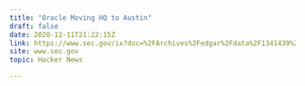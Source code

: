 ```yaml
---
title: "Oracle Moving HQ to Austin"
draft: false
date: 2020-12-11T21:22:15Z
link: https://www.sec.gov/ix?doc=%2FArchives%2Fedgar%2Fdata%2F1341439%2F000156459020056896%2Forcl-10q_20201130.htm&utm_medium=RSS&utm_source=hune
site: www.sec.gov
topic: Hacker News  

---
```

